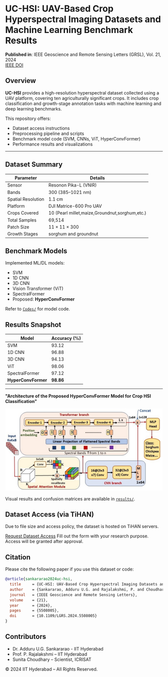 





# UC-HSI: UAV-Based Crop Hyperspectral Imaging Datasets and Machine Learning Benchmark Results

**Published in**: IEEE Geoscience and Remote Sensing Letters (GRSL), Vol. 21, 2024  
[IEEE DOI](https://ieeexplore.ieee.org/document/10605842)



## Overview

**UC-HSI** provides a high-resolution hyperspectral dataset collected using a UAV platform, covering ten agriculturally significant crops. It includes crop classification and growth-stage annotation tasks with machine learning and deep learning benchmarks.

This repository offers:
- Dataset access instructions
- Preprocessing pipeline and scripts
- Benchmark model code (SVM, CNNs, ViT, HyperConvFormer)
- Performance results and visualizations

---

## Dataset Summary

| Parameter             | Details                                           |
|----------------------|---------------------------------------------------|
| Sensor               | Resonon Pika-L (VNIR)                             |
| Bands                | 300 (385–1021 nm)                                 |
| Spatial Resolution   | 1.1 cm                                            |
| Platform             | DJI Matrice-600 Pro UAV                           |
| Crops Covered        | 10 (Pearl millet,maize,Groundnut,sorghum,etc.)    |
| Total Samples        | 69,514                                            |
| Patch Size           | 11 × 11 × 300                                     |
| Growth Stages        | sorghum and groundnut               |



## Benchmark Models

Implemented ML/DL models:

-  SVM
-  1D CNN
-  3D CNN
-  Vision Transformer (ViT)
-  SpectralFormer
-  Proposed: **HyperConvFormer**

 Refer to [`Codes/`](./Codes) for model code.



## Results Snapshot

| Model             | Accuracy (%) |
|------------------|--------------|
| SVM              | 93.12        |
| 1D CNN           | 96.88        |
| 3D CNN           | 94.13        |
| ViT              | 98.06        |
| SpectralFormer   | 97.12        |
| **HyperConvFormer** | **98.86** |

---

**"Architecture of the Proposed HyperConvFormer Model for Crop HSI Classification"**

![HyperConvFormer](https://github.com/sankaraug/CrHyperS/blob/main/HyperConvFormer.png)

 Visual results and confusion matrices are available in [`results/`](./results).
 




## Dataset Access (via TiHAN)

Due to file size and access policy, the dataset is hosted on TiHAN servers.

 [Request Dataset Access](https://tihan.iith.ac.in/tiand-datasets/)
Fill out the form with your research purpose. Access will be granted after approval.



## Citation

Please cite the following paper if you use this dataset or code:

```bibtex
@article{sankararao2024uc-hsi,
  title     = {UC-HSI: UAV-Based Crop Hyperspectral Imaging Datasets and Machine Learning Benchmark Results},
  author    = {Sankararao, Adduru U.G. and Rajalakshmi, P. and Choudhary, Sunita},
  journal   = {IEEE Geoscience and Remote Sensing Letters},
  volume    = {21},
  year      = {2024},
  pages     = {5508005},
  doi       = {10.1109/LGRS.2024.5508005}
}
```



## Contributors

- Dr. Adduru U.G. Sankararao - IIT Hyderabad
- Prof. P. Rajalakshmi –  IIT Hyderabad
- Sunita Choudhary – Scientist, ICRISAT  



© 2024 IIT Hyderabad  – All Rights Reserved.

